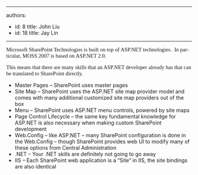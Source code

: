

---
authors:
  - id: 8
    title: John Liu
  - id: 18
    title: Jay Lin
---




<span class='intro'> 
  <span style="font-family&#58;'calibri','sans-serif';font-size&#58;11pt;" lang="EN-AU">Microsoft SharePoint Technologies is built on top of ASP.NET technologies.&#160; In particular, MOSS 2007 is based on ASP.NET 2.0.</span>
 </span>


  <p>
    <span style="font-family&#58;'calibri','sans-serif';font-size&#58;11pt;" lang="EN-AU">This means that there are many skills that an ASP.NET developer already has that can be translated to SharePoint directly.</span>
  </p>
<ul>
    <li>Master Pages – SharePoint uses master pages </li>
    <li>Site Map – SharePoint uses the ASP.NET site map provider model and comes with many additional customized site map providers out of the box</li>
    <li>Menu – SharePoint uses ASP.NET menu controls, powered by site maps</li>
    <li>Page Control Lifecycle – the same key fundamental knowledge for ASP.NET is also necessary when making custom SharePoint development</li>
    <li>Web.Config – like ASP.NET – many SharePoint configuration is done in the Web.Config – though SharePoint provides web UI to modify many of these options from Central Administration</li>
    <li>.NET – Your .NET skills are definitely not going to go away</li>
    <li>IIS – Each SharePoint web application is a “Site” in IIS, the site bindings are also identical</li>
</ul>



